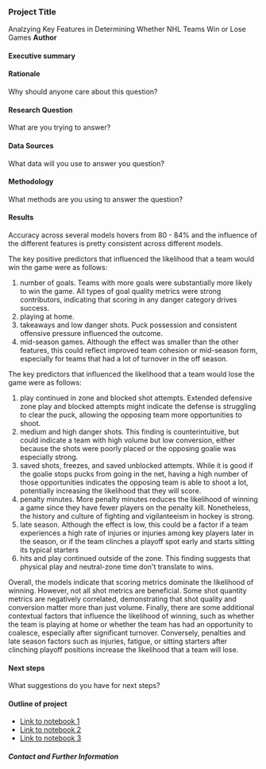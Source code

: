 ### Project Title
Analzying Key Features in Determining Whether NHL Teams Win or Lose Games
**Author**

#### Executive summary

#### Rationale
Why should anyone care about this question?

#### Research Question
What are you trying to answer?

#### Data Sources
What data will you use to answer you question?

#### Methodology
What methods are you using to answer the question?

#### Results
Accuracy across several models hovers from 80 - 84% and the influence of the different features is pretty consistent across different models. 

The key positive predictors that influenced the likelihood that a team would win the game were as follows:
1) number of goals. Teams with more goals were substantially more likely to win the game. All types of goal quality metrics were strong contributors, indicating that scoring in any danger category drives success.
2) playing at home. 
3) takeaways and low danger shots. Puck possession and consistent offensive pressure influenced the outcome.
4) mid-season games. Although the effect was smaller than the other features, this could reflect improved team cohesion or mid-season form, especially for teams that had a lot of turnover in the off season.

The key predictors that influenced the likelihood that a team would lose the game were as follows:
1) play continued in zone and blocked shot attempts. Extended defensive zone play and blocked attempts might indicate the defense is struggling to clear the puck, allowing the opposing team more opportunities to shoot.
2) medium and high danger shots. This finding is counterintuitive, but could indicate a team with high volume but low conversion, either because the shots were poorly placed or the opposing goalie was especially strong.
3) saved shots, freezes, and saved unblocked attempts. While it is good if the goalie stops pucks from going in the net, having a high number of those opportunities indicates the opposing team is able to shoot a lot, potentially increasing the likelihood that they will score.
4) penalty minutes. More penalty minutes reduces the likelihood of winning a game since they have fewer players on the penalty kill. Nonetheless, the history and culture of fighting and vigilanteeism in hockey is strong.
5) late season. Although the effect is low, this could be a factor if a team experiences a high rate of injuries or injuries among key players later in the season, or if the team clinches a playoff spot early and starts sitting its typical starters
6) hits and play continued outside of the zone. This finding suggests that physical play and neutral-zone time don't translate to wins.

Overall, the models indicate that scoring metrics dominate the likelihood of winning. However, not all shot metrics are beneficial. Some shot quantity metrics are negatively correlated, demonstrating that shot quality and conversion matter more than just volume. Finally, there are some additional contextual factors that influence the likelihood of winning, such as whether the team is playing at home or whether the team has had an opportunity to coalesce, especially after significant turnover. Conversely, penalties and late season factors such as injuries, fatigue, or sitting starters after clinching playoff positions increase the likelihood that a team will lose.


#### Next steps
What suggestions do you have for next steps?

#### Outline of project

- [Link to notebook 1]()
- [Link to notebook 2]()
- [Link to notebook 3]()


##### Contact and Further Information